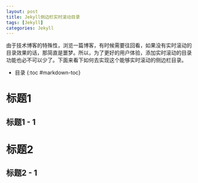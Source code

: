 ```yaml
---
layout: post
title: Jekyll侧边栏实时滚动目录
tags: [Jekyll]
categories: Jekyll
---
```


由于技术博客的特殊性，浏览一篇博客，有时候需要往回看，如果没有实时滚动的目录效果的话，那简直是噩梦。所以，为了更好的用户体验，添加实时滚动的目录功能也必不可以少了。下面来看下如何去实现这个能够实时滚动的侧边栏目录。

* 目录
{:toc #markdown-toc}

# 标题1

## 标题1 - 1

# 标题2

## 标题2 - 1